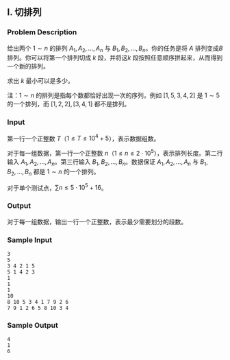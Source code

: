 ## I. 切排列

### Problem Description

给出两个 $1 \sim n$ 的排列 $A_1, A_2, \ldots, A_n$ 与 $B_1, B_2, \ldots, B_n$。你的任务是将 $A$ 排列变成$B$ 排列。你可以将第一个排列切成 $k$ 段，并将这$k$ 段按照任意顺序拼起来，从而得到一个新的排列。

求出 $k$ 最小可以是多少。

注：$1 \sim n$ 的排列是指每个数都恰好出现一次的序列，例如 $[1,5,3,4,2]$ 是 $1 \sim 5$ 的一个排列，而 $[1,2,2], [3,4,1]$ 都不是排列。

### Input

第一行一个正整数 $T$（$1 \le T \le 10^4 + 5$），表示数据组数。

对于每一组数据，第一行一个正整数 $n$（$1 \le n \le 2 \cdot 10^5$），表示排列长度。第二行输入 $A_1, A_2, \ldots, A_n$。第三行输入 $B_1, B_2, \ldots, B_n$。数据保证 $A_1, A_2, \ldots, A_n$ 与 $B_1, B_2, \ldots, B_n$ 都是 $1 \sim n$ 的一个排列。

对于单个测试点，$\sum n \le 5 \cdot 10^5 + 16$。

### Output

对于每一组数据，输出一行一个正整数，表示最少需要划分的段数。

### Sample Input

```plain
3
5
3 4 2 1 5
5 1 4 2 3
1
1
1
10
8 10 5 3 4 1 7 9 2 6
7 9 1 2 6 5 8 10 3 4
```

### Sample Output

```plain
4
1
6
```

